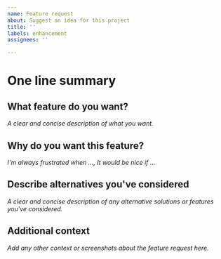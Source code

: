 ```yaml
---
name: Feature request
about: Suggest an idea for this project
title: ''
labels: enhancement
assignees: ''

---
```


# One line summary

## What feature do you want?
*A clear and concise description of what you want.*

## Why do you want this feature?
*I'm always frustrated when ..., It would be nice if ...*

## Describe alternatives you've considered
*A clear and concise description of any alternative solutions or features you've considered.*

## Additional context
*Add any other context or screenshots about the feature request here.*
